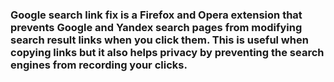 ### Google search link fix is a Firefox and Opera extension that prevents Google and Yandex search pages from modifying search result links when you click them. This is useful when copying links but it also helps privacy by preventing the search engines from recording your clicks.